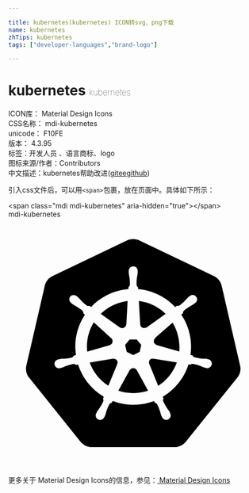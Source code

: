```yaml
---

title: kubernetes(kubernetes) ICON转svg、png下载
name: kubernetes
zhTips: kubernetes
tags: ["developer-languages","brand-logo"]

---
```


# kubernetes  <small style="font-size: 60%;font-weight: 100">kubernetes</small>


<div class="detail-page">
<p>
<span>
ICON库：
<span class="badge-secondary badge">Material Design Icons</span> 
</span>
<br/>
<span>
CSS名称：
<span class="badge-secondary badge">mdi-kubernetes</span> 
</span>
<br/>
<span>
unicode：
<span class="badge-secondary badge">F10FE</span> 
<copy-btn content='F10FE' btn-title=""></copy-btn>
<copy-btn :content='String.fromCodePoint(parseInt("F10FE", 16))' btn-title="复制U"></copy-btn>
</span>
<br/>
<span>
版本：
<span class="badge-secondary badge">4.3.95</span> 
</span><br/><span>标签：<span class="badge-light badge"><router-link to="/tags/developer-languages.html">开发人员 、语言</router-link></span><span class="badge-light badge"><router-link to="/tags/brand-logo.html">商标、logo</router-link></span></span>
<br/>
<span>图标来源/作者：<span class="badge-light badge">Contributors</span></span> 
<br/>
<span class="zh-detail">中文描述：<span class="badge-primary badge">kubernetes</span><span class="help-link"><span>帮助改进</span>(<a href="https://gitee.com/liuwave/icon-helper/edit/master/json/material/kubernetes.json" target="_blank" rel="noopener noreferrer">gitee</a><a href="https://github.com/liuwave/icon-helper/edit/master/json/material/kubernetes.json" target="_blank" rel="noopener noreferrer">github</a></span>)</span><br/>
</p>
</div>
<div class="alert alert-dark">
  <i class="mdi mdi-kubernetes mdi-48px"></i>
  <i class="mdi mdi-kubernetes mdi-36px"></i>
  <i class="mdi mdi-kubernetes mdi-24px"></i>
  <i class="mdi mdi-kubernetes mdi-18px"></i>
</div>
<div>
  <p>引入css文件后，可以用<code>&lt;span&gt;</code>包裹，放在页面中。具体如下所示：    
  </p>
  <div class="alert alert-primary" style="font-size: 14px">
    &lt;span class="mdi mdi-kubernetes" aria-hidden="true"&gt;&lt;/span&gt;
    <copy-btn content='<span class="mdi mdi-kubernetes" aria-hidden="true"></span>'></copy-btn>
  </div>
  <div class="alert alert-secondary">
    <i class="mdi mdi-kubernetes"
    style="font-size: 24px"
    aria-hidden="true"></i> mdi-kubernetes
    <copy-btn content="mdi-kubernetes" btn-title="复制图标名称"></copy-btn>
  </div>
</div>
<div id="svg" class="svg-wrap">
<svg xmlns="http://www.w3.org/2000/svg" viewBox="0 0 24 24"><path d="M13.95 13.5H13.72C13.54 13.61 13.46 13.82 13.54 14L14.4 16.11C15.23 15.58 15.86 14.79 16.19 13.86L13.96 13.5H13.95M10.5 13.79C10.44 13.62 10.29 13.5 10.12 13.5H10.04L7.82 13.87C8.15 14.79 8.78 15.57 9.61 16.1L10.46 14.03V14C10.5 13.95 10.5 13.86 10.5 13.79M12.33 14.6C12.23 14.42 12 14.35 11.82 14.45C11.75 14.5 11.7 14.53 11.67 14.6H11.66L10.57 16.57C11.35 16.83 12.19 16.88 13 16.69C13.14 16.66 13.29 16.62 13.43 16.57L12.34 14.6H12.33M15.78 10.03L14.1 11.5L14.11 11.53C13.95 11.67 13.93 11.91 14.07 12.06C14.12 12.12 14.18 12.16 14.25 12.18L14.26 12.19L16.43 12.81C16.5 11.84 16.29 10.86 15.78 10.03M12.67 10.19C12.68 10.4 12.85 10.56 13.06 10.55C13.14 10.55 13.21 10.53 13.27 10.5H13.28L15.11 9.19C14.41 8.5 13.5 8.07 12.54 7.95L12.67 10.19M10.73 10.5C10.9 10.61 11.13 10.58 11.25 10.41C11.3 10.35 11.32 10.28 11.33 10.2H11.34L11.46 7.95C11.31 7.97 11.16 8 11 8.03C10.2 8.21 9.46 8.61 8.88 9.19L10.72 10.5H10.73M9.74 12.19C9.94 12.14 10.06 11.93 10 11.73C10 11.65 9.95 11.59 9.89 11.54V11.53L8.21 10C7.69 10.86 7.47 11.84 7.58 12.82L9.74 12.2V12.19M11.38 12.85L12 13.15L12.62 12.85L12.77 12.18L12.34 11.65H11.65L11.22 12.18L11.38 12.85M22.27 14.17L20.5 6.5C20.41 6.08 20.13 5.74 19.76 5.56L12.59 2.13C12.22 1.96 11.78 1.96 11.4 2.13L4.24 5.56C3.87 5.74 3.59 6.08 3.5 6.5L1.73 14.17C1.68 14.37 1.68 14.57 1.73 14.76C1.74 14.82 1.76 14.88 1.78 14.94C1.81 15.03 1.86 15.13 1.91 15.21C1.94 15.25 1.96 15.29 2 15.32L6.95 21.5C6.97 21.5 7 21.54 7 21.56C7.1 21.65 7.19 21.72 7.28 21.78C7.4 21.86 7.54 21.92 7.68 21.95C7.79 22 7.91 22 8 22H16.12C16.19 22 16.26 21.97 16.32 21.95C16.37 21.94 16.42 21.92 16.46 21.91C16.5 21.89 16.53 21.88 16.57 21.86C16.62 21.84 16.67 21.81 16.72 21.78C16.84 21.7 16.95 21.6 17.05 21.5L17.2 21.3L22 15.32C22.1 15.2 22.17 15.07 22.22 14.94C22.24 14.88 22.26 14.82 22.27 14.76C22.32 14.57 22.32 14.36 22.27 14.17M14.84 17.16C14.86 17.22 14.88 17.28 14.91 17.33C14.87 17.41 14.85 17.5 14.88 17.59C15 17.83 15.11 18.05 15.26 18.27C15.34 18.38 15.42 18.5 15.5 18.61C15.5 18.64 15.53 18.69 15.54 18.73C15.66 18.93 15.6 19.19 15.39 19.32S14.92 19.37 14.8 19.17C14.79 19.14 14.78 19.12 14.77 19.09C14.75 19.06 14.73 19 14.71 19C14.66 18.85 14.62 18.72 14.59 18.59C14.5 18.34 14.42 18.1 14.29 17.87C14.24 17.8 14.16 17.75 14.08 17.73L14 17.57C12.71 18.05 11.3 18.05 10.03 17.56L9.93 17.74C9.86 17.75 9.79 17.78 9.74 17.83C9.6 18.07 9.5 18.32 9.41 18.6C9.38 18.73 9.34 18.86 9.29 19C9.27 19 9.25 19.07 9.23 19.1C9.15 19.32 8.91 19.44 8.68 19.36C8.46 19.28 8.34 19.04 8.42 18.81C8.43 18.78 8.45 18.76 8.46 18.73C8.5 18.7 8.5 18.65 8.5 18.62C8.59 18.5 8.66 18.39 8.74 18.27C8.9 18.06 9.03 17.82 9.13 17.58C9.14 17.5 9.13 17.41 9.1 17.33L9.17 17.15C8 16.45 7.12 15.36 6.7 14.06L6.5 14.09C6.44 14.04 6.35 14 6.27 14C6 14.05 5.76 14.13 5.5 14.22C5.39 14.28 5.26 14.33 5.13 14.37C5.1 14.38 5.06 14.39 5 14.4C4.78 14.47 4.54 14.35 4.46 14.13C4.39 13.9 4.5 13.66 4.74 13.58C4.76 13.58 4.79 13.57 4.82 13.57V13.56H4.83L4.94 13.54C5.08 13.5 5.22 13.5 5.35 13.5C5.61 13.5 5.87 13.44 6.12 13.38C6.2 13.33 6.26 13.27 6.31 13.19L6.5 13.14C6.29 11.78 6.6 10.41 7.36 9.27L7.22 9.15C7.22 9.06 7.19 8.97 7.14 8.9C6.94 8.73 6.73 8.58 6.5 8.45C6.38 8.39 6.26 8.32 6.14 8.24C6.12 8.22 6.08 8.19 6.06 8.17L6.05 8.16C5.85 8 5.8 7.74 5.94 7.53C6.03 7.43 6.15 7.38 6.29 7.38C6.4 7.39 6.5 7.43 6.59 7.5L6.68 7.57C6.78 7.66 6.87 7.77 6.96 7.87C7.14 8.06 7.33 8.24 7.54 8.39C7.62 8.43 7.71 8.44 7.8 8.42L7.95 8.53C8.7 7.73 9.68 7.17 10.75 6.93C11 6.87 11.27 6.83 11.53 6.81L11.54 6.63C11.61 6.57 11.65 6.5 11.68 6.4C11.69 6.14 11.67 5.88 11.63 5.63C11.6 5.5 11.58 5.36 11.57 5.22V5.1C11.55 4.86 11.72 4.65 11.96 4.62S12.4 4.77 12.43 5V5.22C12.42 5.36 12.4 5.5 12.37 5.63C12.33 5.88 12.31 6.14 12.32 6.4C12.34 6.5 12.39 6.57 12.46 6.62L12.47 6.81C13.83 6.93 15.09 7.54 16.03 8.53L16.19 8.41C16.28 8.43 16.37 8.42 16.45 8.38C16.66 8.23 16.86 8.05 17.03 7.86C17.12 7.76 17.21 7.66 17.31 7.56C17.34 7.54 17.38 7.5 17.41 7.5C17.58 7.32 17.85 7.32 18 7.5C18.19 7.66 18.18 7.93 18 8.1C18 8.12 17.97 8.14 17.94 8.16C17.92 8.18 17.88 8.21 17.85 8.23C17.74 8.31 17.62 8.38 17.5 8.44C17.27 8.57 17.05 8.72 16.86 8.89C16.8 8.96 16.77 9.04 16.78 9.13L16.62 9.27C17.39 10.4 17.7 11.78 17.5 13.13L17.69 13.18C17.73 13.26 17.8 13.32 17.88 13.36C18.13 13.43 18.39 13.47 18.65 13.5H19.06C19.09 13.53 19.14 13.54 19.18 13.55C19.42 13.58 19.58 13.8 19.55 14.04C19.5 14.27 19.31 14.44 19.07 14.41C19.04 14.4 19 14.4 19 14.39V14.38C18.94 14.38 18.9 14.37 18.86 14.36C18.73 14.32 18.61 14.27 18.5 14.21C18.24 14.11 18 14.04 17.73 14C17.64 14 17.56 14 17.5 14.08C17.43 14.07 17.37 14.06 17.31 14.05C16.9 15.36 16 16.46 14.84 17.16Z" /></svg>
</div>
<detail full-name='mdi-kubernetes'></detail>
    
<div><p>更多关于 Material Design Icons的信息，参见：<a target="_blank" href="https://iconhelper.cn/material.html"> Material Design Icons</a>
</p></div>
